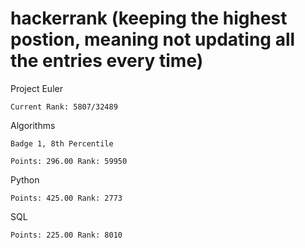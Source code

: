 # hackerrank (keeping the highest postion, meaning not updating all the entries every time)

Project Euler

	Current Rank: 5807/32489
	
Algorithms

	Badge 1, 8th Percentile
	
	Points: 296.00 Rank: 59950
	
Python

	Points: 425.00 Rank: 2773

SQL

	Points: 225.00 Rank: 8010
